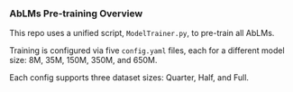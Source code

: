 ### AbLMs Pre-training Overview

This repo uses a unified script, `ModelTrainer.py`, to pre-train all AbLMs.

Training is configured via five `config.yaml` files, each for a different model size: 8M, 35M, 150M, 350M, and 650M.

Each config supports three dataset sizes: Quarter, Half, and Full.
